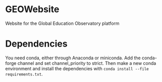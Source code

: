 # GEOWebsite
Website for the Global Education Observatory platform

# Dependencies
You need conda, either through Anaconda or miniconda. Add the conda-forge channel and set channel_priority to strict. Then make a new conda environment and install the dependencies with `conda install --file requirements.txt`.

